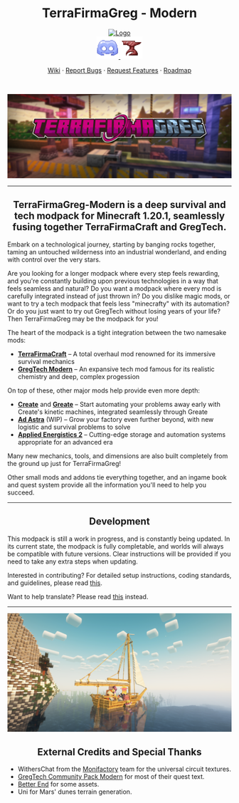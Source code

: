 

<div align="center">
  <h1>TerraFirmaGreg - Modern</h1>
  <a href="https://github.com/TerraFirmaGreg-Team/Modpack-Modern">
    <img src="https://github.com/TerraFirmaGreg-Team/.github/blob/main/branding/icon/v3/1080x_1080p_still_ring.gif?raw=true" alt="Logo" height="120"/>
  </a>
  <br/>
  <a href="https://discord.gg/AEaCzCTUwQ">
    <img src="https://github.com/TerraFirmaGreg-Team/.github/blob/main/branding/button/brands/discord_logo_32x.png?raw=true" alt="Join our Discord" height="50"/>
  </a>
  <a href="https://www.curseforge.com/minecraft/modpacks/terrafirmagreg-modern">
    <img src="https://github.com/TerraFirmaGreg-Team/.github/blob/main/branding/button/brands/curseforge_logo_32x.png?raw=true" alt="Available on CurseForge" height="50"/>
  </a>
  <br/>
  <p align="center">
    <a href="https://github.com/TerraFirmaGreg-Team/Modpack-Modern/wiki">Wiki</a>
    ·
    <a href="https://github.com/TerraFirmaGreg-Team/Modpack-Modern/issues">Report Bugs</a>
    ·
    <a href="https://github.com/TerraFirmaGreg-Team/Modpack-Modern/issues">Request Features</a>
    ·
    <a href="https://github.com/orgs/TerraFirmaGreg-Team/projects/10">Roadmap</a>
  </p>
</div>

<br/>

![Logo Large](https://github.com/TerraFirmaGreg-Team/.github/blob/main/storage/modern/title/1920x720_with_background_4.png?raw=true)

---
<h2 align="center"> TerraFirmaGreg-Modern is a deep survival and tech modpack for Minecraft 1.20.1, seamlessly fusing together TerraFirmaCraft and GregTech. </h2>
  
Embark on a technological journey, starting by banging rocks together, taming an untouched wilderness into an industrial wonderland, and ending with control over the very stars.

Are you looking for a longer modpack where every step feels rewarding, and you're constantly building upon previous technologies in a way that feels seamless and natural? Do you want a modpack where every mod is carefully integrated instead of just thrown in? Do you dislike magic mods, or want to try a tech modpack that feels less "minecrafty" with its automation? Or do you just want to try out GregTech without losing years of your life? Then TerraFirmaGreg may be the modpack for you!

The heart of the modpack is a tight integration between the two namesake mods:
- **[TerraFirmaCraft]** – A total overhaul mod renowned for its immersive survival mechanics
- **[GregTech Modern]** – An expansive tech mod famous for its realistic chemistry and deep, complex progession

On top of these, other major mods help provide even more depth:
- **[Create]** and **[Greate]** – Start automating your problems away early with Create's kinetic machines, integrated seamlessly through Greate
- **[Ad Astra]** (WIP) – Grow your factory even further beyond, with new logistic and survival problems to solve
- **[Applied Energistics 2]** – Cutting-edge storage and automation systems appropriate for an advanced era

Many new mechanics, tools, and dimensions are also built completely from the ground up just for TerraFirmaGreg!

Other small mods and addons tie everything together, and an ingame book and quest system provide all the information you'll need to help you succeed.

---

<h2 align="center">Development</h2>

This modpack is still a work in progress, and is constantly being updated. In its current state, the modpack is fully completable, and worlds will always be compatible with future versions. Clear instructions will be provided if you need to take any extra steps when updating. 

Interested in contributing? For detailed setup instructions, coding standards, and guidelines, please read [this](CONTRIBUTING.md).

Want to help translate? Please read [this](../kubejs/README%20IF%20TRANSLATING.md) instead.

---

![Image Readme](https://github.com/TerraFirmaGreg-Team/.github/blob/main/storage/modern/unedited/credit_tfg_dev_team.png?raw=true)

<h2 align="center">External Credits and Special Thanks</h2>

- WithersChat from the [Monifactory](https://www.curseforge.com/minecraft/modpacks/monifactory) team for the universal circuit textures.
- [GregTech Community Pack Modern](https://www.curseforge.com/minecraft/modpacks/gregtech-community-pack-modern) for most of their quest text.
- [Better End](https://www.curseforge.com/minecraft/mc-mods/betterend) for some assets.
- Uni for Mars' dunes terrain generation.

<!-- Links: -->
[TerraFirmaCraft]: https://www.curseforge.com/minecraft/mc-mods/terrafirmacraft
[GregTech Modern]: https://www.curseforge.com/minecraft/mc-mods/gregtechceu-modern
[Applied Energistics 2]: https://www.curseforge.com/minecraft/mc-mods/ae2
[Create]: https://www.curseforge.com/minecraft/mc-mods/create
[Greate]: https://www.curseforge.com/minecraft/mc-mods/greate
[Ad Astra]: https://www.curseforge.com/minecraft/mc-mods/ad-astra
